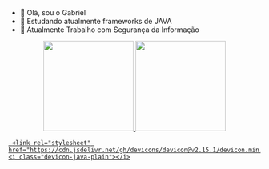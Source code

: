 ##

- 👋 Olá, sou o Gabriel
- 👀 Estudando atualmente frameworks de JAVA
- 🌱 Atualmente Trabalho com Segurança da Informação

<div align="center">
  <a href="https://github.com/brielsene">
  <img height="180em" src="https://github-readme-stats.vercel.app/api?username=brielsene&show_icons=false&theme=dark&include_all_commits=true&count_private=true"/>
  <img height="180em" src="https://github-readme-stats.vercel.app/api/top-langs/?username=brielsene&layout=compact&langs_count=7&theme=dark"/>
</div>
  
  
  <div>          
  
     <link rel="stylesheet" href="https://cdn.jsdelivr.net/gh/devicons/devicon@v2.15.1/devicon.min.css">
    <i class="devicon-java-plain"></i>
  </div>
          


